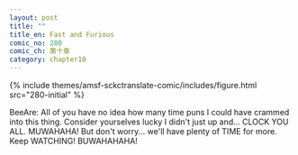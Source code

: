 ```yaml
---
layout: post
title: ""
title_en: Fast and Furious
comic_no: 280
comic_ch: 第十章
category: chapter10
---
```

{% include themes/amsf-sckctranslate-comic/includes/figure.html src="280-initial" %}

BeeAre: All of you have no idea how many time puns I could have crammed into this thing. Consider yourselves lucky I didn't just up and... CLOCK YOU ALL. MUWAHAHA! But don't worry... we'll have plenty of TIME for more. Keep WATCHING! BUWAHAHAHA!
